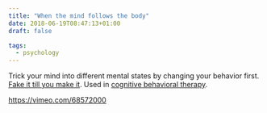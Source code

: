 ```yaml
---
title: "When the mind follows the body"
date: 2018-06-19T08:47:13+01:00
draft: false

tags: 
  - psychology
---
```


Trick your mind into different mental states by changing your behavior first. [Fake it till you make it](https://en.wikipedia.org/wiki/Fake_it_till_you_make_it). Used in [cognitive behavioral therapy](https://en.wikipedia.org/wiki/Cognitive_behavioral_therapy). 

https://vimeo.com/68572000
